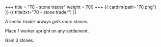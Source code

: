 +++
title = "70 - stone trader"
weight = 700
+++
{{ cardim(path="70.png") }}
{{ title(txt="70 - stone trader") }}

*A senior trader always gets more stones.*

Place 1 worker upright on any settlement.

Gain 3 stones.

